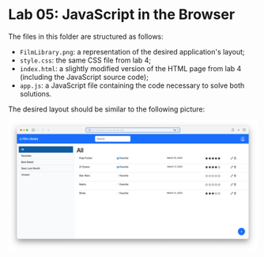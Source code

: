 # Lab 05: JavaScript in the Browser

The files in this folder are structured as follows:

- `FilmLibrary.png`: a representation of the desired application's layout;
- `style.css`: the same CSS file from lab 4;
- `index.html`: a slightly modified version of the HTML page from lab 4 (including the JavaScript source code);
- `app.js`: a JavaScript file containing the code necessary to solve both solutions.

The desired layout should be similar to the following picture:

![This picture shows a possible layout for the applicaiton](./FilmLibrary.PNG)
